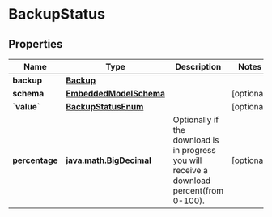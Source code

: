 
# BackupStatus

## Properties
Name | Type | Description | Notes
------------ | ------------- | ------------- | -------------
**backup** | [**Backup**](Backup) |  | 
**schema** | [**EmbeddedModelSchema**](EmbeddedModelSchema) |  |  [optional]
**&#x60;value&#x60;** | [**BackupStatusEnum**](BackupStatusEnum) |  |  [optional]
**percentage** | **java.math.BigDecimal** | Optionally if the download is in progress you will receive a download percent(from 0-100). |  [optional]



